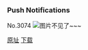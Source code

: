 ### Push Notifications
No.3074
![图片不见了~~~](https://imgs.xkcd.com/comics/push_notifications.png)

[原址](https://xkcd.com//3074) [下载](https://imgs.xkcd.com/comics/push_notifications.png)

